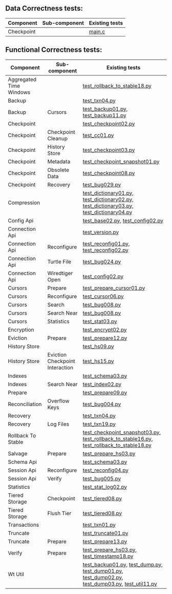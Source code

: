 ## Data Correctness tests:

|Component|Sub-component|Existing tests|
|---|---|---|
|Checkpoint||[main.c](../test/csuite/wt3363_checkpoint_op_races/main.c)
## Functional Correctness tests:

|Component|Sub-component|Existing tests|
|---|---|---|
|Aggregated Time Windows||[test_rollback_to_stable18.py](../test/suite/test_rollback_to_stable18.py)
|Backup||[test_txn04.py](../test/suite/test_txn04.py)
|Backup|Cursors|[test_backup01.py](../test/suite/test_backup01.py), [test_backup11.py](../test/suite/test_backup11.py)
|Checkpoint||[test_checkpoint02.py](../test/suite/test_checkpoint02.py)
|Checkpoint|Checkpoint Cleanup|[test_cc01.py](../test/suite/test_cc01.py)
|Checkpoint|History Store|[test_checkpoint03.py](../test/suite/test_checkpoint03.py)
|Checkpoint|Metadata|[test_checkpoint_snapshot01.py](../test/suite/test_checkpoint_snapshot01.py)
|Checkpoint|Obsolete Data|[test_checkpoint08.py](../test/suite/test_checkpoint08.py)
|Checkpoint|Recovery|[test_bug029.py](../test/suite/test_bug029.py)
|Compression||[test_dictionary01.py](../test/suite/test_dictionary01.py), [test_dictionary02.py](../test/suite/test_dictionary02.py), [test_dictionary03.py](../test/suite/test_dictionary03.py), [test_dictionary04.py](../test/suite/test_dictionary04.py)
|Config Api||[test_base02.py](../test/suite/test_base02.py), [test_config02.py](../test/suite/test_config02.py)
|Connection Api||[test_version.py](../test/suite/test_version.py)
|Connection Api|Reconfigure|[test_reconfig01.py](../test/suite/test_reconfig01.py), [test_reconfig02.py](../test/suite/test_reconfig02.py)
|Connection Api|Turtle File|[test_bug024.py](../test/suite/test_bug024.py)
|Connection Api|Wiredtiger Open|[test_config02.py](../test/suite/test_config02.py)
|Cursors|Prepare|[test_prepare_cursor01.py](../test/suite/test_prepare_cursor01.py)
|Cursors|Reconfigure|[test_cursor06.py](../test/suite/test_cursor06.py)
|Cursors|Search|[test_bug008.py](../test/suite/test_bug008.py)
|Cursors|Search Near|[test_bug008.py](../test/suite/test_bug008.py)
|Cursors|Statistics|[test_stat03.py](../test/suite/test_stat03.py)
|Encryption||[test_encrypt02.py](../test/suite/test_encrypt02.py)
|Eviction|Prepare|[test_prepare12.py](../test/suite/test_prepare12.py)
|History Store||[test_hs09.py](../test/suite/test_hs09.py)
|History Store|Eviction Checkpoint Interaction|[test_hs15.py](../test/suite/test_hs15.py)
|Indexes||[test_schema03.py](../test/suite/test_schema03.py)
|Indexes|Search Near|[test_index02.py](../test/suite/test_index02.py)
|Prepare||[test_prepare09.py](../test/suite/test_prepare09.py)
|Reconciliation|Overflow Keys|[test_bug004.py](../test/suite/test_bug004.py)
|Recovery||[test_txn04.py](../test/suite/test_txn04.py)
|Recovery|Log Files|[test_txn19.py](../test/suite/test_txn19.py)
|Rollback To Stable||[test_checkpoint_snapshot03.py](../test/suite/test_checkpoint_snapshot03.py), [test_rollback_to_stable16.py](../test/suite/test_rollback_to_stable16.py), [test_rollback_to_stable18.py](../test/suite/test_rollback_to_stable18.py)
|Salvage|Prepare|[test_prepare_hs03.py](../test/suite/test_prepare_hs03.py)
|Schema Api||[test_schema03.py](../test/suite/test_schema03.py)
|Session Api|Reconfigure|[test_reconfig04.py](../test/suite/test_reconfig04.py)
|Session Api|Verify|[test_bug005.py](../test/suite/test_bug005.py)
|Statistics||[test_stat_log02.py](../test/suite/test_stat_log02.py)
|Tiered Storage|Checkpoint|[test_tiered08.py](../test/suite/test_tiered08.py)
|Tiered Storage|Flush Tier|[test_tiered08.py](../test/suite/test_tiered08.py)
|Transactions||[test_txn01.py](../test/suite/test_txn01.py)
|Truncate||[test_truncate01.py](../test/suite/test_truncate01.py)
|Truncate|Prepare|[test_prepare13.py](../test/suite/test_prepare13.py)
|Verify|Prepare|[test_prepare_hs03.py](../test/suite/test_prepare_hs03.py), [test_timestamp18.py](../test/suite/test_timestamp18.py)
|Wt Util||[test_backup01.py](../test/suite/test_backup01.py), [test_dump.py](../test/suite/test_dump.py), [test_dump01.py](../test/suite/test_dump01.py), [test_dump02.py](../test/suite/test_dump02.py), [test_dump03.py](../test/suite/test_dump03.py), [test_util11.py](../test/suite/test_util11.py)
